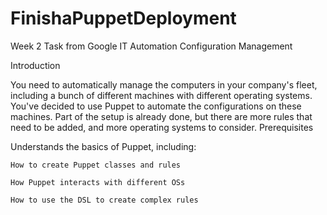 # FinishaPuppetDeployment
Week 2 Task from Google IT Automation Configuration Management

Introduction

You need to automatically manage the computers in your company's fleet, including a bunch of different machines with different operating systems. You've decided to use Puppet to automate the configurations on these machines. Part of the setup is already done, but there are more rules that need to be added, and more operating systems to consider.
Prerequisites

Understands the basics of Puppet, including:

    How to create Puppet classes and rules

    How Puppet interacts with different OSs

    How to use the DSL to create complex rules
